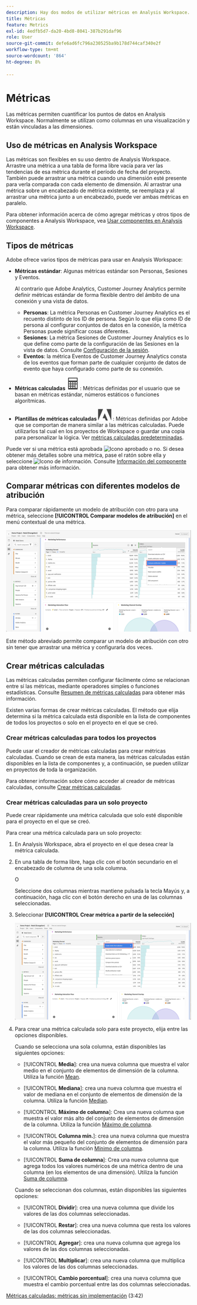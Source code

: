```yaml
---
description: Hay dos modos de utilizar métricas en Analysis Workspace.
title: Métricas
feature: Metrics
exl-id: 4edfb5d7-da20-4bd8-8041-387b291daf96
role: User
source-git-commit: defe6ad6fc796a230525ba9b178d744caf340e2f
workflow-type: tm+mt
source-wordcount: '864'
ht-degree: 8%

---
```


# Métricas

Las métricas permiten cuantificar los puntos de datos en Analysis Workspace. Normalmente se utilizan como columnas en una visualización y están vinculadas a las dimensiones.

## Uso de métricas en Analysis Workspace

Las métricas son flexibles en su uso dentro de Analysis Workspace. Arrastre una métrica a una tabla de forma libre vacía para ver las tendencias de esa métrica durante el período de fecha del proyecto. También puede arrastrar una métrica cuando una dimensión esté presente para verla comparada con cada elemento de dimensión. Al arrastrar una métrica sobre un encabezado de métrica existente, se reemplaza y al arrastrar una métrica junto a un encabezado, puede ver ambas métricas en paralelo.

Para obtener información acerca de cómo agregar métricas y otros tipos de componentes a Analysis Workspace, vea [Usar componentes en Analysis Workspace](/help/components/use-components-in-workspace.md).


## Tipos de métricas

Adobe ofrece varios tipos de métricas para usar en Analysis Workspace:


* **Métricas estándar**: Algunas métricas estándar son Personas, Sesiones y Eventos.

  Al contrario que Adobe Analytics, Customer Journey Analytics permite definir métricas estándar de forma flexible dentro del ámbito de una conexión y una vista de datos.

   * **Personas**: La métrica Personas en Customer Journey Analytics es el recuento distinto de los ID de persona. Según lo que elija como ID de persona al configurar conjuntos de datos en la conexión, la métrica Personas puede significar cosas diferentes.
   * **Sesiones**: La métrica Sesiones de Customer Journey Analytics es lo que define como parte de la configuración de las Sesiones en la vista de datos. Consulte [Configuración de la sesión](/help/data-views/session-settings.md).
   * **Eventos**: la métrica Eventos de Customer Journey Analytics consta de los eventos que forman parte de cualquier conjunto de datos de evento que haya configurado como parte de su conexión.

* **Métricas calculadas** ![Calculadora](/help/assets/icons/Calculator.svg): Métricas definidas por el usuario que se basan en métricas estándar, números estáticos o funciones algorítmicas.

* **Plantillas de métricas calculadas** ![AdobeLogoSmall](/help/assets/icons/AdobeLogoSmall.svg) : Métricas definidas por Adobe que se comportan de manera similar a las métricas calculadas. Puede utilizarlos tal cual en los proyectos de Workspace o guardar una copia para personalizar la lógica. Ver [métricas calculadas predeterminadas](calc-metrics/cm-workflow/../default-calcmetrics.md).

Puede ver si una métrica está aprobada ![Icono aprobado](https://spectrum.adobe.com/static/icons/ui_18/CheckmarkSize100.svg) o no. Si desea obtener más detalles sobre una métrica, pase el ratón sobre ella y seleccione ![Icono de información](https://spectrum.adobe.com/static/icons/workflow_18/Smock_InfoOutline_18_N.svg). Consulte [Información del componente](use-components-in-workspace.md#component-info) para obtener más información.

## Comparar métricas con diferentes modelos de atribución

Para comparar rápidamente un modelo de atribución con otro para una métrica, seleccione **[!UICONTROL Comparar modelos de atribución]** en el menú contextual de una métrica.

![Resaltar el panel de Workspace Comparar modelos de atribución](assets/compare-attribution.png)

Este método abreviado permite comparar un modelo de atribución con otro sin tener que arrastrar una métrica y configurarla dos veces.

## Crear métricas calculadas

Las métricas calculadas permiten configurar fácilmente cómo se relacionan entre sí las métricas, mediante operadores simples o funciones estadísticas. Consulte [Resumen de métricas calculadas](/help/components/calc-metrics/calc-metr-overview.md) para obtener más información.

Existen varias formas de crear métricas calculadas. El método que elija determina si la métrica calculada está disponible en la lista de componentes de todos los proyectos o solo en el proyecto en el que se creó.

### Crear métricas calculadas para todos los proyectos

Puede usar el creador de métricas calculadas para crear métricas calculadas. Cuando se crean de esta manera, las métricas calculadas están disponibles en la lista de componentes y, a continuación, se pueden utilizar en proyectos de toda la organización.

Para obtener información sobre cómo acceder al creador de métricas calculadas, consulte [Crear métricas calculadas](/help/components/calc-metrics/cm-workflow/cm-workflow.md).

### Crear métricas calculadas para un solo proyecto

Puede crear rápidamente una métrica calculada que solo esté disponible para el proyecto en el que se creó.

Para crear una métrica calculada para un solo proyecto:

1. En Analysis Workspace, abra el proyecto en el que desea crear la métrica calculada.

1. En una tabla de forma libre, haga clic con el botón secundario en el encabezado de columna de una sola columna.

   O

   Seleccione dos columnas mientras mantiene pulsada la tecla Mayús y, a continuación, haga clic con el botón derecho en una de las columnas seleccionadas.

1. Seleccionar **[!UICONTROL Crear métrica a partir de la selección]**

   ![Panel de Workspace resaltando Crear a partir de la selección](assets/create-metric-from-selection.png)

1. Para crear una métrica calculada solo para este proyecto, elija entre las opciones disponibles.

   Cuando se selecciona una sola columna, están disponibles las siguientes opciones:

   * [!UICONTROL **Media**]: crea una nueva columna que muestra el valor medio en el conjunto de elementos de dimensión de la columna. Utiliza la función [Mean](/help/components/calc-metrics/cm-functions.md#mean).

   * [!UICONTROL **Mediana**]: crea una nueva columna que muestra el valor de mediana en el conjunto de elementos de dimensión de la columna. Utiliza la función [Median](/help/components/calc-metrics/cm-functions.md#median).

   * [!UICONTROL **Máximo de columna**]: Crea una nueva columna que muestra el valor más alto del conjunto de elementos de dimensión de la columna. Utiliza la función [Máximo de columna](/help/components/calc-metrics/cm-functions.md#column-maximum).

   * [!UICONTROL **Columna mín.**]: crea una nueva columna que muestra el valor más pequeño del conjunto de elementos de dimensión para la columna. Utiliza la función [Mínimo de columna](/help/components/calc-metrics/cm-functions.md#column-minimum).

   * [!UICONTROL **Suma de columna**]: Crea una nueva columna que agrega todos los valores numéricos de una métrica dentro de una columna (en los elementos de una dimensión). Utiliza la función [Suma de columna](/help/components/calc-metrics/cm-functions.md#column-sum).

   Cuando se seleccionan dos columnas, están disponibles las siguientes opciones:

   * [!UICONTROL **Dividir**]: crea una nueva columna que divide los valores de las dos columnas seleccionadas.

   * [!UICONTROL **Restar**]: crea una nueva columna que resta los valores de las dos columnas seleccionadas.

   * [!UICONTROL **Agregar**]: crea una nueva columna que agrega los valores de las dos columnas seleccionadas.

   * [!UICONTROL **Multiplicar**]: crea una nueva columna que multiplica los valores de las dos columnas seleccionadas.

   * [!UICONTROL **Cambio porcentual**]: crea una nueva columna que muestra el cambio porcentual entre las dos columnas seleccionadas.

[Métricas calculadas: métricas sin implementación](https://experienceleague.adobe.com/docs/analytics-learn/tutorials/components/calculated-metrics/calculated-metrics-implementationless-metrics.html?lang=es) (3:42)


